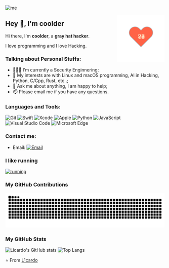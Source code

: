 ![me](https://github.com/COOLMSF/COOLMSF/raw/main/me.gif)

<a href="https://github.com/L1cardo/iBeats"><img align="right" width="150px" src="https://raw.githubusercontent.com/L1cardo/iBeats/main/files/heart.svg"/></a>
## Hey 👋, I'm coolder

Hi there, I'm **coolder**, a **gray hat hacker**.


I love programming and I love Hacking.

### Talking about Personal Stuffs:

- 👨🏽‍💻 I’m currently a Security Enginnering; 
- 🤔 My interests are with Linux and macOS programming, AI in Hacking, Python, C/Cpp, Rust, etc..;
- 💬 Ask me about anything, I am happy to help;
- 📫 Please email me if you have any questions.

### Languages and Tools:

![Git](https://img.shields.io/badge/Git-F05032?style=flat-square&logo=Git&logoColor=white)
![Swift](https://img.shields.io/badge/Swift-FA7343?style=flat-square&logo=Swift&logoColor=white)
![Xcode](https://img.shields.io/badge/Xcode-1575F9?style=flat-square&logo=Xcode&logoColor=white)
![Apple](https://img.shields.io/badge/iPhone_and_MacBook-999999?style=flat-square&logo=Apple&logoColor=white)
![Python](https://img.shields.io/badge/Python-3776AB?style=flat-square&logo=Python&logoColor=white)
![JavaScript](https://img.shields.io/badge/JavaScript-F7DF1E?style=flat-square&logo=JavaScript&logoColor=white)
![Visual Studio Code](https://img.shields.io/badge/Visual_Studio_Code-007ACC?style=flat-square&logo=Visual-Studio-Code&logoColor=white)
![Microsoft Edge](https://img.shields.io/badge/Microsoft_Edge-0078D7?style=flat-square&logo=Microsoft-Edge&logoColor=white)

### Contact me:

- Email: [![Email](https://img.shields.io/badge/albert.abdilim@foxmail.com-D14836?style=flat-square&logo=gmail&logoColor=white)](mailto:cooler.hsl@outlook.com)

### I like running
[![running](https://ghproxy.com/https://raw.githubusercontent.com/L1cardo/running_page/gh-pages/static/assets/github.svg)](https://run.licardo.cn)

### My GitHub Contributions

![](https://raw.githubusercontent.com/COOLMSF/COOLMSF/main/assets/github-contribution-grid-snake.svg)

### My GitHub Stats

![Licardo's GitHub stats](https://github-readme-stats.vercel.app/api?username=COOLMSF&show_icons=true)
![Top Langs](https://github-readme-stats.vercel.app/api/top-langs/?username=COOLMSF&layout=compact)

⭐️ From [L1cardo](https://github.com/COOLMSF)
